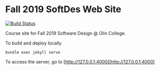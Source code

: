 # Fall 2019 SoftDes Web Site
[![Build Status](https://travis-ci.org/sd19fall/sd19fall.github.io.svg?branch=master)](https://travis-ci.org/sd19fall/sd19fall.github.io)

Course site for Fall 2019 Software Design @ Olin College.

To build and deploy locally
```
bundle exec jekyll serve
```

To access the server, go to [http://127.0.0.1:4000](http://127.0.0.1:4000)
